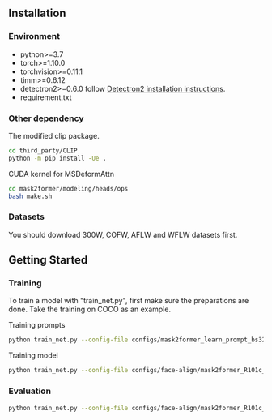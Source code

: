 ## Installation

### Environment
* python>=3.7
* torch>=1.10.0
* torchvision>=0.11.1
* timm>=0.6.12
* detectron2>=0.6.0 follow [Detectron2 installation instructions](https://detectron2.readthedocs.io/en/latest/tutorials/install.html).
* requirement.txt

### Other dependency

The modified clip package.
```bash
cd third_party/CLIP
python -m pip install -Ue .
```

CUDA kernel for MSDeformAttn
```bash
cd mask2former/modeling/heads/ops
bash make.sh
```

### Datasets
You should download 300W, COFW, AFLW and WFLW datasets first.

## Getting Started

### Training 
To train a model with "train_net.py", first make sure the preparations are done. 
Take the training on COCO as an example.

Training prompts
```bash
python train_net.py --config-file configs/mask2former_learn_prompt_bs32_16k.yaml --num-gpus 8
```

Training model
```bash
python train_net.py --config-file configs/face-align/mask2former_R101c_alldataset_bs32_60k.yaml --num-gpus 8 MODEL.CLIP_ADAPTER.PROMPT_CHECKPOINT ${TRAINED_PROMPT_MODEL}
```

### Evaluation
```bash
python train_net.py --config-file configs/face-align/mask2former_R101c_alldataset_bs32_60k.yaml --num-gpus 8 --eval-only MODEL.WEIGHTS  ${TRAINED_MODEL}
```
